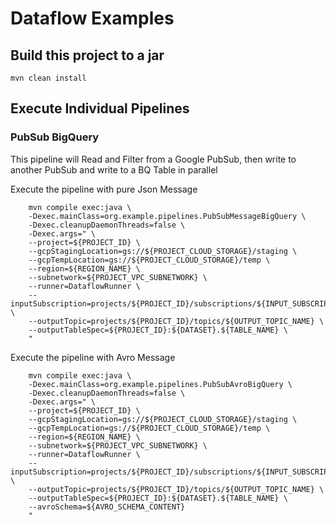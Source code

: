 # Dataflow Examples

## Build this project to a jar

```shell
mvn clean install
```

## Execute Individual Pipelines
### PubSub BigQuery
This pipeline will Read and Filter from a Google PubSub, then
write to another PubSub and write to a BQ Table in parallel

Execute the pipeline with pure Json Message
```shell
    mvn compile exec:java \
    -Dexec.mainClass=org.example.pipelines.PubSubMessageBigQuery \
    -Dexec.cleanupDaemonThreads=false \
    -Dexec.args=" \
    --project=${PROJECT_ID} \
    --gcpStagingLocation=gs://${PROJECT_CLOUD_STORAGE}/staging \
    --gcpTempLocation=gs://${PROJECT_CLOUD_STORAGE}/temp \
    --region=${REGION_NAME} \
    --subnetwork=${PROJECT_VPC_SUBNETWORK} \
    --runner=DataflowRunner \
    --inputSubscription=projects/${PROJECT_ID}/subscriptions/${INPUT_SUBSCRIPTION_NAME} \
    --outputTopic=projects/${PROJECT_ID}/topics/${OUTPUT_TOPIC_NAME} \
    --outputTableSpec=${PROJECT_ID}:${DATASET}.${TABLE_NAME} \
    "
```

Execute the pipeline with Avro Message
```shell
    mvn compile exec:java \
    -Dexec.mainClass=org.example.pipelines.PubSubAvroBigQuery \
    -Dexec.cleanupDaemonThreads=false \
    -Dexec.args=" \
    --project=${PROJECT_ID} \
    --gcpStagingLocation=gs://${PROJECT_CLOUD_STORAGE}/staging \
    --gcpTempLocation=gs://${PROJECT_CLOUD_STORAGE}/temp \
    --region=${REGION_NAME} \
    --subnetwork=${PROJECT_VPC_SUBNETWORK} \
    --runner=DataflowRunner \
    --inputSubscription=projects/${PROJECT_ID}/subscriptions/${INPUT_SUBSCRIPTION_NAME} \
    --outputTopic=projects/${PROJECT_ID}/topics/${OUTPUT_TOPIC_NAME} \
    --outputTableSpec=${PROJECT_ID}:${DATASET}.${TABLE_NAME} \
    --avroSchema=${AVRO_SCHEMA_CONTENT}
    "
```